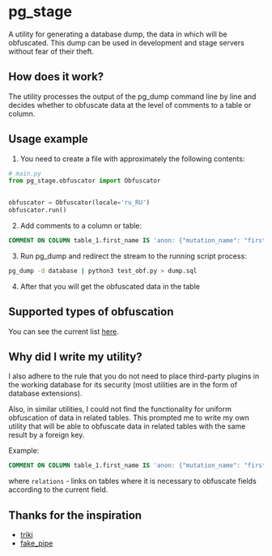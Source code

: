 # pg_stage

A utility for generating a database dump, the data in which will be obfuscated. This dump can be used in development and 
stage servers without fear of their theft.

## How does it work?

The utility processes the output of the pg_dump command line by line and decides whether to obfuscate data at the level 
of comments to a table or column.

## Usage example

1. You need to create a file with approximately the following contents:

```python
# main.py
from pg_stage.obfuscator import Obfuscator


obfuscator = Obfuscator(locale='ru_RU')
obfuscator.run()
```

2. Add comments to a column or table:

```sql
COMMENT ON COLUMN table_1.first_name IS 'anon: {"mutation_name": "first_name"}';
```

3. Run pg_dump and redirect the stream to the running script process:

```bash
pg_dump -d database | python3 test_obf.py > dump.sql
```

4. After that you will get the obfuscated data in the table

## Supported types of obfuscation

You can see the current list [here](src/pg_stage/mutator.py).

## Why did I write my utility?

I also adhere to the rule that you do not need to place third-party plugins in the working database for its security 
(most utilities are in the form of database extensions).

Also, in similar utilities, I could not find the functionality for uniform obfuscation of data in related tables. 
This prompted me to write my own utility that will be able to obfuscate data in related tables with the same result 
by a foreign key.

Example:

```sql
COMMENT ON COLUMN table_1.first_name IS 'anon: {"mutation_name": "first_name", "relations": [{"table_name": "table_1", "column_name": "last_name", "from_column_name": "id", "to_column_name": "id"}]}';
```

where `relations` - links on tables where it is necessary to obfuscate fields according to the current field.

## Thanks for the inspiration

- [triki](https://github.com/josacar/triki)
- [fake_pipe](https://github.com/ddrscott/fake_pipe)
